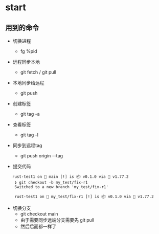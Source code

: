 # start

## 用到的命令

- 切换进程
  - fg %pid

- 远程同步本地
  - git fetch / git pull

- 本地同步给远程
  - git push

- 创建标签
  - git tag -a

- 查看标签
  - git tag -l

- 同步到远程tag
  - git push origin --tag

- 提交代码

```test
   rust-test1 on  main [!] is 📦 v0.1.0 via 🦀 v1.77.2
    ❯ git checkout -b my_test/fix-r1
    Switched to a new branch 'my_test/fix-r1'

    rust-test1 on  my_test/fix-r1 [!] is 📦 v0.1.0 via 🦀 v1.77.2
```

- 切换分支
  - git checkout main
  - 由于需要同步远端分支需要先 git pull
  - 然后后面都一样了
